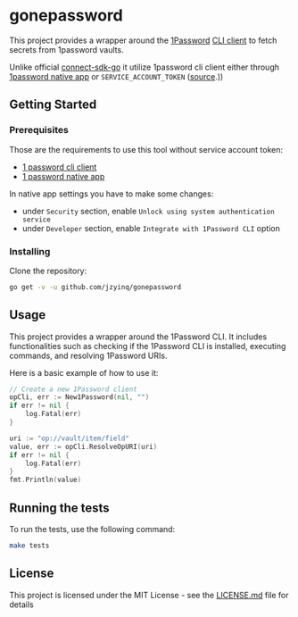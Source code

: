 # gonepassword

This project provides a wrapper around
the [1Password](https://1password.com) [CLI client](https://developer.1password.com/docs/cli/) to fetch secrets from
1password vaults.

Unlike official [connect-sdk-go](https://github.com/1Password/connect-sdk-go) it utilize 1password cli client either
through
[1password native app](https://1password.com/downloads/)
or `SERVICE_ACCOUNT_TOKEN` ([source](https://developer.1password.com/docs/service-accounts/use-with-1password-cli).))

## Getting Started

### Prerequisites

Those are the requirements to use this tool without service account token:

- [1 password cli client](https://developer.1password.com/docs/cli/get-started/#step-1-install-1password-cli)
- [1 password native app](https://1password.com/downloads/)

In native app settings you have to make some changes:

- under `Security` section, enable `Unlock using system authentication service`
- under `Developer` section, enable `Integrate with 1Password CLI` option

### Installing

Clone the repository:

```bash
go get -v -u github.com/jzyinq/gonepassword
```

## Usage

This project provides a wrapper around the 1Password CLI. It includes functionalities such as checking if the 1Password
CLI is installed, executing commands, and resolving 1Password URIs.

Here is a basic example of how to use it:

```go
// Create a new 1Password client
opCli, err := New1Password(nil, "")
if err != nil {
    log.Fatal(err)
}

uri := "op://vault/item/field"
value, err := opCli.ResolveOpURI(uri)
if err != nil {
    log.Fatal(err)
}
fmt.Println(value)
```

## Running the tests

To run the tests, use the following command:

```bash
make tests
```

## License

This project is licensed under the MIT License - see the [LICENSE.md](LICENSE.md) file for details